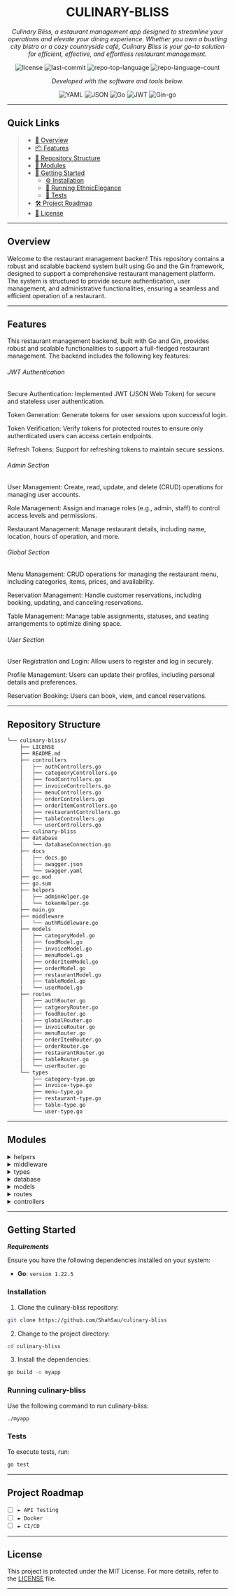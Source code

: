 <p align="center">
    <h1 align="center">CULINARY-BLISS</h1>
</p>
<p align="center">
    <em>Culinary Bliss, a estaurant management app designed to streamline your operations and elevate your dining experience. Whether you own a bustling city bistro or a cozy countryside café, Culinary Bliss is your go-to solution for efficient, effective, and effortless restaurant management.</em>
</p>
<p align="center">
	<img src="https://img.shields.io/github/license/ShahSau/culinary-bliss?style=flat&color=0080ff" alt="license">
	<img src="https://img.shields.io/github/last-commit/ShahSau/culinary-bliss?style=flat&logo=git&logoColor=white&color=0080ff" alt="last-commit">
	<img src="https://img.shields.io/github/languages/top/ShahSau/culinary-bliss?style=flat&color=0080ff" alt="repo-top-language">
	<img src="https://img.shields.io/github/languages/count/ShahSau/culinary-bliss?style=flat&color=0080ff" alt="repo-language-count">
<p>
<p align="center">
		<em>Developed with the software and tools below.</em>
</p>
<p align="center">
		<img src="https://img.shields.io/badge/YAML-CB171E.svg?style=flat&logo=YAML&logoColor=white" alt="YAML">
	<img src="https://img.shields.io/badge/JSON-000000.svg?style=flat&logo=JSON&logoColor=white" alt="JSON">
	<img src="https://img.shields.io/badge/Go-00ADD8.svg?style=flat&logo=Go&logoColor=white" alt="Go">
	<img src="https://img.shields.io/badge/JWT-000000?style=flat&logo=Go&logoColor=white" alt="JWT">
        <img src="https://img.shields.io/badge/Gin-black?style=flat&logo=Go&logoColor=white" alt="Gin-go">
</p>
<hr>

##  Quick Links

> - [📍 Overview](#-overview)
> - [📦 Features](#-features)
> - [📂 Repository Structure](#-repository-structure)
> - [🧩 Modules](#-modules)
> - [🚀 Getting Started](#-getting-started)
>   - [⚙️ Installation](#️-installation)
>   - [🤖 Running EthnicElegance](#-running-EthnicElegance)
>   - [🧪 Tests](#-tests)
> - [🛠 Project Roadmap](#-project-roadmap)
> - [📄 License](#-license)

---

##  Overview

Welcome to the restaurant management backen! This repository contains a robust and scalable backend system built using Go and the Gin framework, designed to support a comprehensive restaurant management platform. The system is structured to provide secure authentication, user management, and administrative functionalities, ensuring a seamless and efficient operation of a restaurant.

---

##  Features

This restaurant management backend, built with Go and Gin, provides robust and scalable functionalities to support a full-fledged restaurant management. The backend includes the following key features:

<h6>JWT Authentication</h6>
<p>Secure Authentication: Implemented JWT (JSON Web Token) for secure and stateless user authentication.</p>
<p>Token Generation: Generate tokens for user sessions upon successful login.</p>
<p>Token Verification: Verify tokens for protected routes to ensure only authenticated users can access certain endpoints.</p>
<p>Refresh Tokens: Support for refreshing tokens to maintain secure sessions.</p>
  
<h6>Admin Section</h6>
<p>User Management: Create, read, update, and delete (CRUD) operations for managing user accounts.</p>
<p>Role Management: Assign and manage roles (e.g., admin, staff) to control access levels and permissions.</p>
<p>Restaurant Management: Manage restaurant details, including name, location, hours of operation, and more.</p>
  
<h6>Global Section</h6>
<p>Menu Management: CRUD operations for managing the restaurant menu, including categories, items, prices, and availability.</p>
<p>Reservation Management: Handle customer reservations, including booking, updating, and canceling reservations.</p>
<p>Table Management: Manage table assignments, statuses, and seating arrangements to optimize dining space.</p>
  
<h6>User Section</h6>
<p>User Registration and Login: Allow users to register and log in securely.</p>
<p>Profile Management: Users can update their profiles, including personal details and preferences.</p>
<p>Reservation Booking: Users can book, view, and cancel reservations.</p>

---

##  Repository Structure

```sh
└── culinary-bliss/
    ├── LICENSE
    ├── README.md
    ├── controllers
    │   ├── authControllers.go
    │   ├── categeoryControllers.go
    │   ├── foodControllers.go
    │   ├── invoiceControllers.go
    │   ├── menuControllers.go
    │   ├── orderControllers.go
    │   ├── orderItemControllers.go
    │   ├── restaurantControllers.go
    │   ├── tableControllers.go
    │   └── userControllers.go
    ├── culinary-bliss
    ├── database
    │   └── databaseConnection.go
    ├── docs
    │   ├── docs.go
    │   ├── swagger.json
    │   └── swagger.yaml
    ├── go.mod
    ├── go.sum
    ├── helpers
    │   ├── adminHelper.go
    │   └── tokenHelper.go
    ├── main.go
    ├── middleware
    │   └── authMiddleware.go
    ├── models
    │   ├── categoryModel.go
    │   ├── foodModel.go
    │   ├── invoiceModel.go
    │   ├── menuModel.go
    │   ├── orderItemModel.go
    │   ├── orderModel.go
    │   ├── restaurantModel.go
    │   ├── tableModel.go
    │   └── userModel.go
    ├── routes
    │   ├── authRouter.go
    │   ├── catgeoryRouter.go
    │   ├── foodRouter.go
    │   ├── globalRouter.go
    │   ├── invoiceRouter.go
    │   ├── menuRouter.go
    │   ├── orderItemRouter.go
    │   ├── orderRouter.go
    │   ├── restaurantRouter.go
    │   ├── tableRouter.go
    │   └── userRouter.go
    └── types
        ├── category-type.go
        ├── invoice-type.go
        ├── menu-type.go
        ├── restaurant-type.go
        ├── table-type.go
        └── user-type.go
```

---

##  Modules


<details closed><summary>helpers</summary>

| File                                                                                           | Summary                                            |
| ---                                                                                            | ---                                                |
| [adminHelper.go](https://github.com/ShahSau/culinary-bliss/blob/master/helpers/adminHelper.go) | Admin Helper functions |
| [tokenHelper.go](https://github.com/ShahSau/culinary-bliss/blob/master/helpers/tokenHelper.go) | Token helper functions |

</details>

<details closed><summary>middleware</summary>

| File                                                                                                    | Summary                                                  |
| ---                                                                                                     | ---                                                      |
| [authMiddleware.go](https://github.com/ShahSau/culinary-bliss/blob/master/middleware/authMiddleware.go) | authentication middleware |

</details>

<details closed><summary>types</summary>

| File                                                                                                 | Summary                                              |
| ---                                                                                                  | ---                                                  |
| [category-type.go](https://github.com/ShahSau/culinary-bliss/blob/master/types/category-type.go)     | category type  |
| [menu-type.go](https://github.com/ShahSau/culinary-bliss/blob/master/types/menu-type.go)             | menu type       |
| [table-type.go](https://github.com/ShahSau/culinary-bliss/blob/master/types/table-type.go)           | table type.      |
| [invoice-type.go](https://github.com/ShahSau/culinary-bliss/blob/master/types/invoice-type.go)       | invoice type    |
| [restaurant-type.go](https://github.com/ShahSau/culinary-bliss/blob/master/types/restaurant-type.go) | restaurant type |
| [user-type.go](https://github.com/ShahSau/culinary-bliss/blob/master/types/user-type.go)             | user type      |

</details>

<details closed><summary>database</summary>

| File                                                                                                          | Summary                                                    |
| ---                                                                                                           | ---                                                        |
| [databaseConnection.go](https://github.com/ShahSau/culinary-bliss/blob/master/database/databaseConnection.go) | databaseConnection |

</details>

<details closed><summary>models</summary>

| File                                                                                                  | Summary                                               |
| ---                                                                                                   | ---                                                   |
| [invoiceModel.go](https://github.com/ShahSau/culinary-bliss/blob/master/models/invoiceModel.go)       | invoiceModel    |
| [foodModel.go](https://github.com/ShahSau/culinary-bliss/blob/master/models/foodModel.go)             | foodModel       |
| [menuModel.go](https://github.com/ShahSau/culinary-bliss/blob/master/models/menuModel.go)             | menuModel      |
| [orderModel.go](https://github.com/ShahSau/culinary-bliss/blob/master/models/orderModel.go)           | orderModel      |
| [orderItemModel.go](https://github.com/ShahSau/culinary-bliss/blob/master/models/orderItemModel.go)   | orderItemModel  |
| [tableModel.go](https://github.com/ShahSau/culinary-bliss/blob/master/models/tableModel.go)           | tableModel.     |
| [restaurantModel.go](https://github.com/ShahSau/culinary-bliss/blob/master/models/restaurantModel.go) | restaurantModel |
| [categoryModel.go](https://github.com/ShahSau/culinary-bliss/blob/master/models/categoryModel.go)     | categoryModel   |
| [userModel.go](https://github.com/ShahSau/culinary-bliss/blob/master/models/userModel.go)             | userModel       |

</details>

<details closed><summary>routes</summary>

| File                                                                                                    | Summary                                                |
| ---                                                                                                     | ---                                                    |
| [foodRouter.go](https://github.com/ShahSau/culinary-bliss/blob/master/routes/foodRouter.go)             | foodRouter      |
| [menuRouter.go](https://github.com/ShahSau/culinary-bliss/blob/master/routes/menuRouter.go)             | menuRouter      |
| [authRouter.go](https://github.com/ShahSau/culinary-bliss/blob/master/routes/authRouter.go)             | authRouter       |
| [tableRouter.go](https://github.com/ShahSau/culinary-bliss/blob/master/routes/tableRouter.go)           | tableRouter      |
| [globalRouter.go](https://github.com/ShahSau/culinary-bliss/blob/master/routes/globalRouter.go)         |globalRouter     |
| [invoiceRouter.go](https://github.com/ShahSau/culinary-bliss/blob/master/routes/invoiceRouter.go)       |invoiceRouter    |
| [orderItemRouter.go](https://github.com/ShahSau/culinary-bliss/blob/master/routes/orderItemRouter.go)   |orderItemRouter  |
| [orderRouter.go](https://github.com/ShahSau/culinary-bliss/blob/master/routes/orderRouter.go)           |orderRouter      |
| [userRouter.go](https://github.com/ShahSau/culinary-bliss/blob/master/routes/userRouter.go)             |userRouter      |
| [catgeoryRouter.go](https://github.com/ShahSau/culinary-bliss/blob/master/routes/catgeoryRouter.go)     |catgeoryRouter  |
| [restaurantRouter.go](https://github.com/ShahSau/culinary-bliss/blob/master/routes/restaurantRouter.go) |restaurantRouter|

</details>

<details closed><summary>controllers</summary>

| File                                                                                                                   | Summary                                                          |
| ---                                                                                                                    | ---                                                              |
| [orderControllers.go](https://github.com/ShahSau/culinary-bliss/blob/master/controllers/orderControllers.go)           | orderControllers      |
| [menuControllers.go](https://github.com/ShahSau/culinary-bliss/blob/master/controllers/menuControllers.go)             | menuControllers       |
| [restaurantControllers.go](https://github.com/ShahSau/culinary-bliss/blob/master/controllers/restaurantControllers.go) | restaurantControllers |
| [categeoryControllers.go](https://github.com/ShahSau/culinary-bliss/blob/master/controllers/categeoryControllers.go)   | categeoryControllers  |
| [orderItemControllers.go](https://github.com/ShahSau/culinary-bliss/blob/master/controllers/orderItemControllers.go)   | orderItemControllers  |
| [tableControllers.go](https://github.com/ShahSau/culinary-bliss/blob/master/controllers/tableControllers.go)           | tableControllers      |
| [authControllers.go](https://github.com/ShahSau/culinary-bliss/blob/master/controllers/authControllers.go)             | authControllers       |
| [foodControllers.go](https://github.com/ShahSau/culinary-bliss/blob/master/controllers/foodControllers.go)             | foodControllers       |
| [userControllers.go](https://github.com/ShahSau/culinary-bliss/blob/master/controllers/userControllers.go)             | userControllers      |
| [invoiceControllers.go](https://github.com/ShahSau/culinary-bliss/blob/master/controllers/invoiceControllers.go)       | invoiceControllers    |

</details>

---

##  Getting Started

***Requirements***

Ensure you have the following dependencies installed on your system:

* **Go**: `version 1.22.5`

###  Installation

1. Clone the culinary-bliss repository:

```sh
git clone https://github.com/ShahSau/culinary-bliss
```

2. Change to the project directory:

```sh
cd culinary-bliss
```

3. Install the dependencies:

```sh
go build -o myapp
```

###  Running culinary-bliss

Use the following command to run culinary-bliss:

```sh
./myapp
```

###  Tests

To execute tests, run:

```sh
go test
```

---

##  Project Roadmap

- [ ] `► API Testing`
- [ ] `► Docker`
- [ ] `► CI/CD`

---

##  License

This project is protected under the MIT License. For more details, refer to the [LICENSE](https://github.com/ShahSau/turbo?tab=MIT-1-ov-file#readme) file.

---

